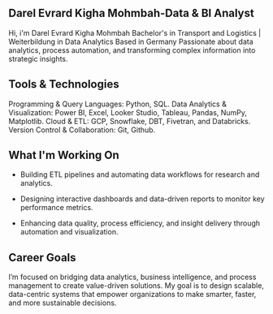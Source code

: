 ## Darel Evrard Kigha Mohmbah-Data & BI Analyst
Hi, i'm Darel Evrard Kigha Mohmbah
Bachelor's in Transport and Logistics | Weiterbildung in Data Analytics
Based in Germany
Passionate about data analytics, process automation, and transforming complex information into strategic insights.

## Tools & Technologies

Programming & Query Languages: Python, SQL.
Data Analytics & Visualization: Power BI, Excel, Looker Studio, Tableau, Pandas, NumPy, Matplotlib.
Cloud & ETL: GCP, Snowflake, DBT, Fivetran, and Databricks.
Version Control & Collaboration: Git, Github.

## What I'm Working On
- Building ETL pipelines and automating data workflows for research and analytics.

- Designing interactive dashboards and data-driven reports to monitor key performance metrics.

- Enhancing data quality, process efficiency, and insight delivery through automation and visualization.

## Career Goals

I’m focused on bridging data analytics, business intelligence, and process management to create value-driven solutions.
My goal is to design scalable, data-centric systems that empower organizations to make smarter, faster, and more sustainable decisions.
